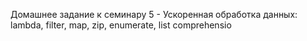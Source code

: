 Домашнее задание к семинару 5 - Ускоренная обработка данных: lambda, filter, map, zip, enumerate, list comprehensio